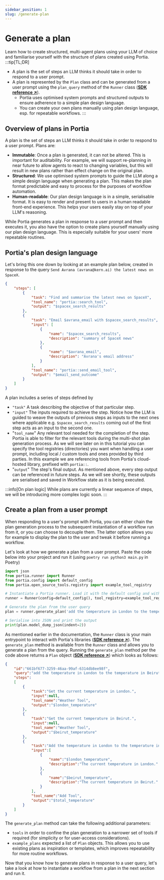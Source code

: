 ```yaml
---
sidebar_position: 1
slug: /generate-plan
---
```


# Generate a plan
Learn how to create structured, multi-agent plans using your LLM of choice and familiarise yourself with the structure of plans created using Portia.
:::tip[TL;DR]
- A plan is the set of steps an LLM thinks it should take in order to respond to a user prompt.
- A plan is represented by the `Plan` class and can be generated from a user prompt using the `plan_query` method of the `Runner` class (<a href="/SDK/portia/runner" target="_blank">**SDK reference ↗**</a>).
    - Portia uses optimised system prompts and structured outputs to ensure adherence to a simple plan design language.
    - You can create your own plans manually using plan design language, esp. for repeatable workflows.
:::

## Overview of plans in Portia
A plan is the set of steps an LLM thinks it should take in order to respond to a user prompt. Plans are:
- **Immutable**: Once a plan is generated, it can not be altered. This is important for auditability. For example, we will support re-planning in near future to allow agents to react to changing variables, but this will result in new plans rather than effect change on the original plan.
- **Structured**: We use optimised system prompts to guide the LLM along a simple design language when generating a plan. This makes the plan format predictable and easy to process for the purposes of workflow automation.
- **Human-readable**: Our plan design language is in a simple, serialisable format. It is easy to render and present to users in a human readable front-end experience. This helps your users easily stay on top of your LLM's reasoning.

While Portia generates a plan in response to a user prompt and then executes it, you also have the option to create plans yourself manually using our plan design language. This is especially suitable for your users' more repeatable routines.

## Portia's plan design language
Let's bring this one down by looking at an example plan below, created in response to the query `Send Avrana (avrana@kern.ai) the latest news on SpaceX`.
```json title="plan.json"
{
    "steps": [
        {
            "task": "Find and summarise the latest news on SpaceX",
            "tool_name": "portia::search_tool",
            "output": "$spacex_search_results"
        },
        {
            "task": "Email $avrana_email with $spacex_search_results",
            "input": [
                {
                    "name": "$spacex_search_results",
                    "description": "summary of SpaceX news"
                },
                {
                    "name": "$avrana_email",
                    "description": "Avrana's email address"                    
                }
            ],
            "tool_name": "portia::send_email_tool",
            "output": "$email_send_outcome"
        }
    ]
}
```

A plan includes a series of steps defined by 
- `"task"` A task describing the objective of that particular step.
- `"input"` The inputs required to achieve the step. Notice how the LLM is guided to weave the outputs of previous steps as inputs to the next ones where applicable e.g. `$spacex_search_results` coming out of the first step acts as an input to the second one.
- "`tool_name`" Any relevant tool needed for the completion of the step. Portia is able to filter for the relevant tools during the multi-shot plan generation process. As we will see later on in this tutorial you can specify the tool registries (directories) you want when handling a user prompt, including local / custom tools and ones provided by third parties. In this example we are referencing tools from Portia's cloud-hosted library, prefixed with `portia::`. 
- "`output`" The step's final output. As mentioned above, every step output can be referenced in future steps. As we will see shortly, these outputs are serialised and saved in Workflow state as it is being executed.

:::info[On plan logic]
While plans are currently a linear sequence of steps, we will be introducing more complex logic soon.
:::

## Create a plan from a user prompt
When responding to a user's prompt with Portia, you can either chain the plan generation process to the subsequent instantiation of a workflow run from it, or you can choose to decouple them. The latter option allows you for example to display the plan to the user and tweak it before running a workflow.

Let's look at how we generate a plan from a user prompt. Paste the code below into your project and run it (using `poetry run python3 main.py` in Poetry)
```python title="main.py"
import json
from portia.runner import Runner
from portia.config import default_config
from portia.open_source_tools.registry import example_tool_registry

# Instantiate a Portia runner. Load it with the default config and with the example tools.
runner = Runner(config=default_config(), tool_registry=example_tool_registry)

# Generate the plan from the user query
plan = runner.generate_plan('add the temperature in London to the temperature in Beirut right now')

# Serialise into JSON and print the output
print(plan.model_dump_json(indent=2))
```

As mentioned earlier in the documentation, the `Runner` class is your main entrypoint to interact with Portia's libraries (<a href="/SDK/portia/runner" target="_blank">**SDK reference ↗**</a>). The `generate_plan` method is available from the `Runner` class and allows you to generate a plan from the query. Running the `generate_plan` method per the code above returns a `Plan` object (<a href="/SDK/portia/plan" target="_blank">**SDK reference ↗**</a>) which looks as follows:
```json title="plan.json"
{
    "id":"661bf677-3259-46aa-99af-6314db8ee98f",
    "query":"add the temperature in London to the temperature in Beirut right now",
    "steps":
    [
        {
            "task":"Get the current temperature in London.",
            "input":null,
            "tool_name":"Weather Tool",
            "output":"$london_temperature"
        },
        {
            "task":"Get the current temperature in Beirut.",
            "input":null,
            "tool_name":"Weather Tool",
            "output":"$beirut_temperature"
        },
        {
            "task":"Add the temperature in London to the temperature in Beirut.",
            "input":[
                {
                    "name":"$london_temperature",
                    "description":"The current temperature in London."
                },
                {
                    "name":"$beirut_temperature",
                    "description":"The current temperature in Beirut."
                }
            ],
            "tool_name":"Add Tool",
            "output":"$total_temperature"
        }
    ]
}
```

The `generate_plan` method can take the following additional parameters:
- `tools` in order to confine the plan generation to a narrower set of tools if required (for simplicity or for user-access considerations).
- `example_plans` expected a list of `Plan` objects. This allows you to use existing plans as inspiration or templates, which improves repeatability for more routine workflows.

Now that you know how to generate plans in response to a user query, let's take a look at how to instantiate a workflow from a plan in the next section and run it.
